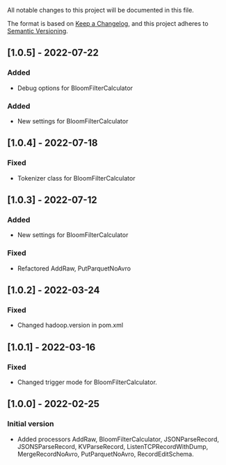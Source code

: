 All notable changes to this project will be documented in this file.

The format is based on [Keep a Changelog](https://keepachangelog.com/en/1.0.0/),
and this project adheres to [Semantic Versioning](https://semver.org/spec/v2.0.0.html).

## [1.0.5] - 2022-07-22
### Added
- Debug options for BloomFilterCalculator
### Added
- New settings for BloomFilterCalculator

## [1.0.4] - 2022-07-18
### Fixed
- Tokenizer class for BloomFilterCalculator

## [1.0.3] - 2022-07-12
### Added
- New settings for BloomFilterCalculator
### Fixed
- Refactored AddRaw, PutParquetNoAvro

## [1.0.2] - 2022-03-24
### Fixed
- Changed hadoop.version in pom.xml

## [1.0.1] - 2022-03-16
### Fixed
- Changed trigger mode for BloomFilterCalculator.

## [1.0.0] - 2022-02-25
### Initial version
- Added processors AddRaw, BloomFilterCalculator, JSONParseRecord, JSONSParseRecord, KVParseRecord, ListenTCPRecordWithDump, MergeRecordNoAvro, PutParquetNoAvro, RecordEditSchema.